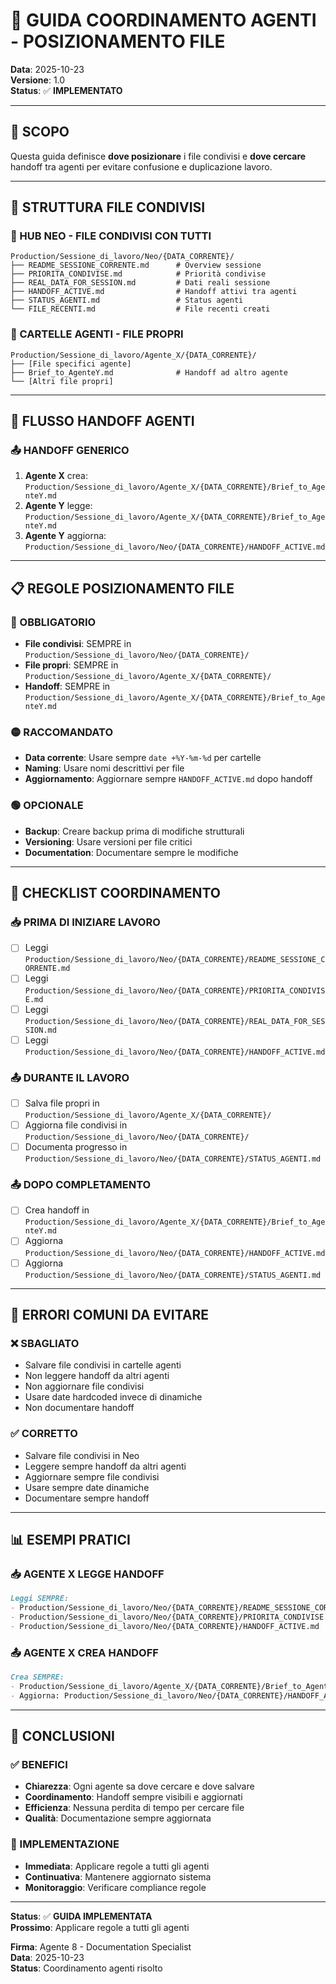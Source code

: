 # 📁 GUIDA COORDINAMENTO AGENTI - POSIZIONAMENTO FILE

**Data**: 2025-10-23  
**Versione**: 1.0  
**Status**: ✅ **IMPLEMENTATO**

---

## 🎯 SCOPO

Questa guida definisce **dove posizionare** i file condivisi e **dove cercare** handoff tra agenti per evitare confusione e duplicazione lavoro.

---

## 📁 STRUTTURA FILE CONDIVISI

### **🔗 HUB NEO - FILE CONDIVISI CON TUTTI**
```
Production/Sessione_di_lavoro/Neo/{DATA_CORRENTE}/
├── README_SESSIONE_CORRENTE.md      # Overview sessione
├── PRIORITA_CONDIVISE.md            # Priorità condivise
├── REAL_DATA_FOR_SESSION.md         # Dati reali sessione
├── HANDOFF_ACTIVE.md                # Handoff attivi tra agenti
├── STATUS_AGENTI.md                 # Status agenti
└── FILE_RECENTI.md                  # File recenti creati
```

### **📂 CARTELLE AGENTI - FILE PROPRI**
```
Production/Sessione_di_lavoro/Agente_X/{DATA_CORRENTE}/
├── [File specifici agente]
├── Brief_to_AgenteY.md              # Handoff ad altro agente
└── [Altri file propri]
```

---

## 🔄 FLUSSO HANDOFF AGENTI

### **📤 HANDOFF GENERICO**
1. **Agente X** crea: `Production/Sessione_di_lavoro/Agente_X/{DATA_CORRENTE}/Brief_to_AgenteY.md`
2. **Agente Y** legge: `Production/Sessione_di_lavoro/Agente_X/{DATA_CORRENTE}/Brief_to_AgenteY.md`
3. **Agente Y** aggiorna: `Production/Sessione_di_lavoro/Neo/{DATA_CORRENTE}/HANDOFF_ACTIVE.md`

---

## 📋 REGOLE POSIZIONAMENTO FILE

### **🔴 OBBLIGATORIO**
- **File condivisi**: SEMPRE in `Production/Sessione_di_lavoro/Neo/{DATA_CORRENTE}/`
- **File propri**: SEMPRE in `Production/Sessione_di_lavoro/Agente_X/{DATA_CORRENTE}/`
- **Handoff**: SEMPRE in `Production/Sessione_di_lavoro/Agente_X/{DATA_CORRENTE}/Brief_to_AgenteY.md`

### **🟡 RACCOMANDATO**
- **Data corrente**: Usare sempre `date +%Y-%m-%d` per cartelle
- **Naming**: Usare nomi descrittivi per file
- **Aggiornamento**: Aggiornare sempre `HANDOFF_ACTIVE.md` dopo handoff

### **🟢 OPCIONALE**
- **Backup**: Creare backup prima di modifiche strutturali
- **Versioning**: Usare versioni per file critici
- **Documentation**: Documentare sempre le modifiche

---

## 🎯 CHECKLIST COORDINAMENTO

### **📥 PRIMA DI INIZIARE LAVORO**
- [ ] Leggi `Production/Sessione_di_lavoro/Neo/{DATA_CORRENTE}/README_SESSIONE_CORRENTE.md`
- [ ] Leggi `Production/Sessione_di_lavoro/Neo/{DATA_CORRENTE}/PRIORITA_CONDIVISE.md`
- [ ] Leggi `Production/Sessione_di_lavoro/Neo/{DATA_CORRENTE}/REAL_DATA_FOR_SESSION.md`
- [ ] Leggi `Production/Sessione_di_lavoro/Neo/{DATA_CORRENTE}/HANDOFF_ACTIVE.md`

### **📤 DURANTE IL LAVORO**
- [ ] Salva file propri in `Production/Sessione_di_lavoro/Agente_X/{DATA_CORRENTE}/`
- [ ] Aggiorna file condivisi in `Production/Sessione_di_lavoro/Neo/{DATA_CORRENTE}/`
- [ ] Documenta progresso in `Production/Sessione_di_lavoro/Neo/{DATA_CORRENTE}/STATUS_AGENTI.md`

### **📤 DOPO COMPLETAMENTO**
- [ ] Crea handoff in `Production/Sessione_di_lavoro/Agente_X/{DATA_CORRENTE}/Brief_to_AgenteY.md`
- [ ] Aggiorna `Production/Sessione_di_lavoro/Neo/{DATA_CORRENTE}/HANDOFF_ACTIVE.md`
- [ ] Aggiorna `Production/Sessione_di_lavoro/Neo/{DATA_CORRENTE}/STATUS_AGENTI.md`

---

## 🚨 ERRORI COMUNI DA EVITARE

### **❌ SBAGLIATO**
- Salvare file condivisi in cartelle agenti
- Non leggere handoff da altri agenti
- Non aggiornare file condivisi
- Usare date hardcoded invece di dinamiche
- Non documentare handoff

### **✅ CORRETTO**
- Salvare file condivisi in Neo
- Leggere sempre handoff da altri agenti
- Aggiornare sempre file condivisi
- Usare sempre date dinamiche
- Documentare sempre handoff

---

## 📊 ESEMPI PRATICI

### **📥 AGENTE X LEGGE HANDOFF**
```markdown
Leggi SEMPRE:
- Production/Sessione_di_lavoro/Neo/{DATA_CORRENTE}/README_SESSIONE_CORRENTE.md
- Production/Sessione_di_lavoro/Neo/{DATA_CORRENTE}/PRIORITA_CONDIVISE.md
- Production/Sessione_di_lavoro/Neo/{DATA_CORRENTE}/HANDOFF_ACTIVE.md
```

### **📤 AGENTE X CREA HANDOFF**
```markdown
Crea SEMPRE:
- Production/Sessione_di_lavoro/Agente_X/{DATA_CORRENTE}/Brief_to_AgenteY.md
- Aggiorna: Production/Sessione_di_lavoro/Neo/{DATA_CORRENTE}/HANDOFF_ACTIVE.md
```

---

## 🎯 CONCLUSIONI

### **✅ BENEFICI**
- **Chiarezza**: Ogni agente sa dove cercare e dove salvare
- **Coordinamento**: Handoff sempre visibili e aggiornati
- **Efficienza**: Nessuna perdita di tempo per cercare file
- **Qualità**: Documentazione sempre aggiornata

### **🚀 IMPLEMENTAZIONE**
- **Immediata**: Applicare regole a tutti gli agenti
- **Continuativa**: Mantenere aggiornato sistema
- **Monitoraggio**: Verificare compliance regole

---

**Status**: ✅ **GUIDA IMPLEMENTATA**  
**Prossimo**: Applicare regole a tutti gli agenti

**Firma**: Agente 8 - Documentation Specialist  
**Data**: 2025-10-23  
**Status**: Coordinamento agenti risolto

